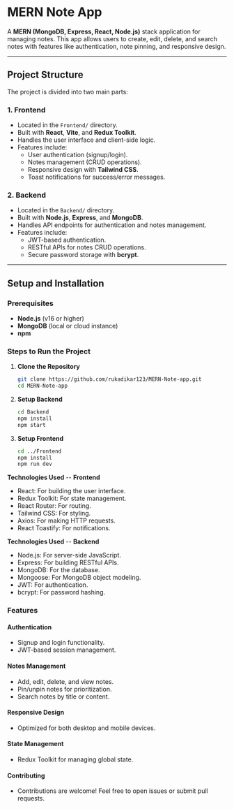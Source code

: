# MERN Note App

A **MERN (MongoDB, Express, React, Node.js)** stack application for managing notes. This app allows users to create, edit, delete, and search notes with features like authentication, note pinning, and responsive design.

---

## Project Structure

The project is divided into two main parts:

### 1. **Frontend**
- Located in the `Frontend/` directory.
- Built with **React**, **Vite**, and **Redux Toolkit**.
- Handles the user interface and client-side logic.
- Features include:
  - User authentication (signup/login).
  - Notes management (CRUD operations).
  - Responsive design with **Tailwind CSS**.
  - Toast notifications for success/error messages.

### 2. **Backend**
- Located in the `Backend/` directory.
- Built with **Node.js**, **Express**, and **MongoDB**.
- Handles API endpoints for authentication and notes management.
- Features include:
  - JWT-based authentication.
  - RESTful APIs for notes CRUD operations.
  - Secure password storage with **bcrypt**.

---

## Setup and Installation

### Prerequisites
- **Node.js** (v16 or higher)
- **MongoDB** (local or cloud instance)
- **npm** 

### Steps to Run the Project

1. **Clone the Repository**
   ```bash
   git clone https://github.com/rukadikar123/MERN-Note-app.git
   cd MERN-Note-app

2. **Setup Backend**  
    ```bash
   cd Backend
   npm install
   npm start

2. **Setup Frontend**  
    ```bash
   cd ../Frontend
   npm install
   npm run dev
   ```

**Technologies Used** --
 **Frontend**
- React: For building the user interface.
- Redux Toolkit: For state management.
- React Router: For routing.
- Tailwind CSS: For styling.
- Axios: For making HTTP requests.
- React Toastify: For notifications.

**Technologies Used** --
 **Backend**
 - Node.js: For server-side JavaScript.
 - Express: For building RESTful APIs.
 - MongoDB: For the database.
 - Mongoose: For MongoDB object modeling.
 - JWT: For authentication.
 - bcrypt: For password hashing.

 ### Features
 #### Authentication
 - Signup and login functionality.
 - JWT-based session management.

#### Notes Management
- Add, edit, delete, and view notes.
- Pin/unpin notes for prioritization.
- Search notes by title or content.

#### Responsive Design
- Optimized for both desktop and mobile devices.

#### State Management
- Redux Toolkit for managing global state.

#### Contributing
- Contributions are welcome! Feel free to open issues or submit pull requests.